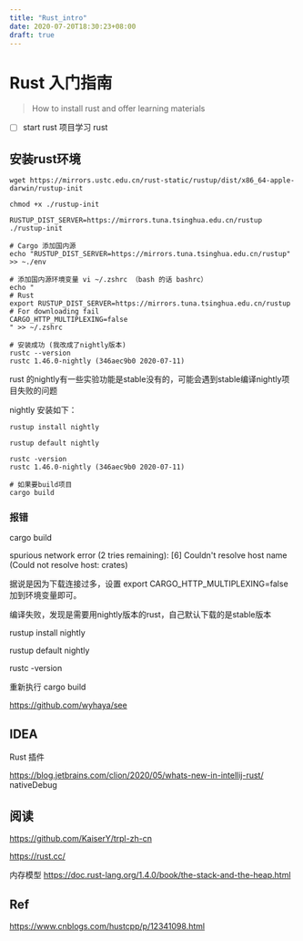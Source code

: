 ```yaml
---
title: "Rust_intro"
date: 2020-07-20T18:30:23+08:00
draft: true
---
```


# Rust 入门指南

> How to install rust and offer learning materials

- [ ] start rust 项目学习 rust

## 安装rust环境

```shell
wget https://mirrors.ustc.edu.cn/rust-static/rustup/dist/x86_64-apple-darwin/rustup-init  

chmod +x ./rustup-init

RUSTUP_DIST_SERVER=https://mirrors.tuna.tsinghua.edu.cn/rustup ./rustup-init

# Cargo 添加国内源
echo "RUSTUP_DIST_SERVER=https://mirrors.tuna.tsinghua.edu.cn/rustup"  >> ~./env

# 添加国内源环境变量 vi ~/.zshrc （bash 的话 bashrc）
echo "
# Rust
export RUSTUP_DIST_SERVER=https://mirrors.tuna.tsinghua.edu.cn/rustup
# For downloading fail
CARGO_HTTP_MULTIPLEXING=false
" >> ~/.zshrc

# 安装成功 (我改成了nightly版本)
rustc --version 
rustc 1.46.0-nightly (346aec9b0 2020-07-11)
```

rust 的nightly有一些实验功能是stable没有的，可能会遇到stable编译nightly项目失败的问题

nightly 安装如下：

```shell
rustup install nightly

rustup default nightly

rustc -version
rustc 1.46.0-nightly (346aec9b0 2020-07-11)

# 如果要build项目
cargo build
```

### 报错

cargo build

spurious network error (2 tries remaining): [6] Couldn't resolve host name (Could not resolve host: crates)

据说是因为下载连接过多，设置
export CARGO_HTTP_MULTIPLEXING=false
加到环境变量即可。

编译失败，发现是需要用nightly版本的rust，自己默认下载的是stable版本


rustup install nightly

rustup default nightly

rustc -version

重新执行 cargo build




https://github.com/wyhaya/see


## IDEA

Rust 插件

https://blog.jetbrains.com/clion/2020/05/whats-new-in-intellij-rust/
nativeDebug 

## 阅读

https://github.com/KaiserY/trpl-zh-cn

https://rust.cc/

内存模型
https://doc.rust-lang.org/1.4.0/book/the-stack-and-the-heap.html

## Ref

https://www.cnblogs.com/hustcpp/p/12341098.html

